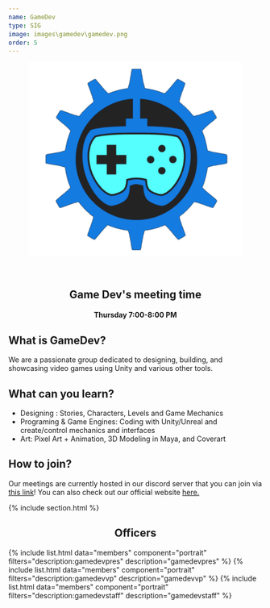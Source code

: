 ```yaml
---
name: GameDev
type: SIG
image: images\gamedev\gamedev.png
order: 5
---
```


<center>
	<figure class="full">
	  <img src="../images/gamedev/gamedev.png" title="Game Dev" alt="Game Dev Logo">
	</figure>
</center>
<br>
<center>
	<h2>Game Dev's meeting time</h2>
	<h4>Thursday 7:00-8:00 PM</h4>
</center>

## What is GameDev?

We are a passionate group dedicated to designing, building, and showcasing video games using Unity and various other tools.

## What can you learn?

- Designing : Stories, Characters, Levels and Game Mechanics
- Programing & Game Engines: Coding with Unity/Unreal and create/control mechanics and interfaces
- Art: Pixel Art + Animation, 3D Modeling in Maya, and Coverart

## How to join?

Our meetings are currently hosted in our discord server that you can join via [this link](https://discord.gg/5apDUyUEq4)! You can also check out our official website [here.](https://uhmgamedev.wixsite.com/my-site)

{% include section.html %}

<center>
	<h2>Officers</h2>
</center>

{% include list.html data="members" component="portrait" filters="description:gamedevpres" description="gamedevpres" %}
{% include list.html data="members" component="portrait" filters="description:gamedevvp" description="gamedevvp" %}
{% include list.html data="members" component="portrait" filters="description:gamedevstaff" description="gamedevstaff" %}
<br>
